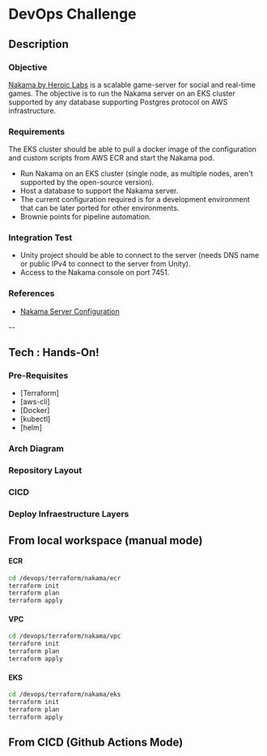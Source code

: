 # DevOps Challenge

## Description
### Objective
[Nakama by Heroic Labs](https://heroiclabs.com/) is a scalable game-server for social and real-time games. The objective is to run the Nakama server on an EKS cluster supported by any database supporting Postgres protocol on AWS infrastructure.

### Requirements
The EKS cluster should be able to pull a docker image of the configuration and custom scripts from AWS ECR and start the    Nakama pod.
 - Run Nakama on an EKS cluster (single node, as multiple nodes, aren't supported by the open-source version).
 - Host a database to support the Nakama server.
 - The current configuration required is for a development environment that can be later ported for other environments.
 - Brownie points for pipeline automation.
 

### Integration Test
 - Unity project should be able to connect to the server (needs DNS name or public IPv4 to connect to the server from Unity).
 - Access to the Nakama console on port 7451.

### References 
- [Nakama Server Configuration](https://heroiclabs.com/docs/nakama/getting-started/configuration/)

--
## Tech : Hands-On!

### Pre-Requisites
- [Terraform]
- [aws-cli]
- [Docker]
- [kubectl]
- [helm]

### Arch Diagram

### Repository Layout

### CICD

### Deploy Infraestructure Layers

## From local workspace (manual mode)
#### ECR 

```sh
cd /devops/terraform/nakama/ecr
terraform init
terraform plan
terraform apply
```

#### VPC
```sh
cd /devops/terraform/nakama/vpc
terraform init
terraform plan
terraform apply
```

#### EKS
```sh
cd /devops/terraform/nakama/eks
terraform init
terraform plan
terraform apply
```

## From CICD (Github Actions Mode)
